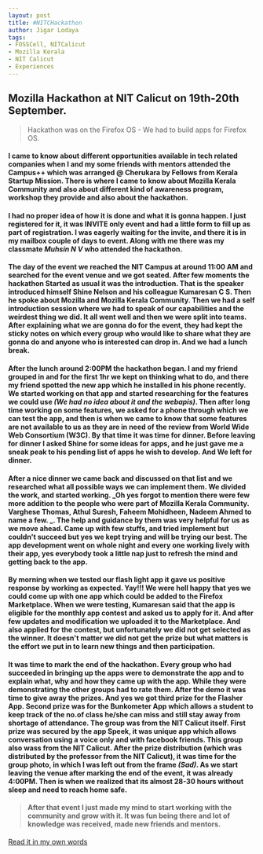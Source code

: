 ```yaml
---
layout: post
title: #NITCHackathon
author: Jigar Lodaya
tags:
- FOSSCell, NITCalicut
- Mozilla Kerala
- NIT Calicut
- Experiences
---
```

## Mozilla Hackathon at NIT Calicut on 19th-20th September.


> Hackathon was on the Firefox OS - We had to build apps for Firefox OS.


#### I came to know about different opportunities available in tech related companies when I and my some friends with mentors attended the **Campus++** which was arranged @ Cherukara by **Fellows from Kerala Startup Mission**. There is where I came to know about **Mozilla Kerala Community** and also about different kind of awareness program, workshop they provide and also about the hackathon.


#### I had no proper idea of how it is done and what it is gonna happen. I just registered for it, it was **INVITE** only event and had a little form to fill up as part of registration. I was eagerly waiting for the invite, and there it is in my mailbox couple of days to event. Along with me there was my classmate *Muhsin N V* who attended the hackathon.


#### The day of the event we reached the NIT Campus at around 11:00 AM and searched for the event venue and we got seated. After few moments the hackathon Started as usual it was the introduction. That is the speaker introduced himself **Shine Nelson** and his colleague **Kumaresan C S**. Then he spoke about **Mozilla and Mozilla Kerala Community**. Then we had a self introduction session where we had to speak of our capabilities and the weirdest thing we did. It all went well and then we were split into teams. After explaining what we are gonna do for the event, they had kept the sticky notes on which every group who would like to share what they are gonna do and anyone who is interested can drop in. And we had a lunch break.


#### After the lunch around 2:00PM the hackathon began. I and my friend grouped in and for the first 1hr we kept on thinking what to do, and there my friend spotted the new app which he installed in his phone recently. We started working on that app and started researching for the features we could use _(We had no idea about it and the webapis)_. Then after long time working on some features, we asked for a phone through which we can test the app, and then is when we came to know that some features are not available to us as they are in need of the review from **World Wide Web Consortium (W3C)**. By that time it was time for dinner. Before leaving for dinner I asked Shine for some ideas for apps, and he just gave me a sneak peak to his pending list of apps he wish to develop. And We left for dinner.


#### After a nice dinner we came back and discussed on that list and we researched what all possible ways we can implement them. We divided the work, and started working. **_Oh yes forgot to mention there were few more addition to the people who were part of Mozilla Kerala Community. Varghese Thomas, Athul Suresh, Faheem Mohidheen, Nadeem Ahmed to name a few. _**. The help and guidance by them was very helpful for us as we move ahead. Came up with few stuffs, and tried implement but couldn't succeed but yes we kept trying and will be trying our best. The app development went on whole night and every one working lively with their app, yes everybody took a little nap just to refresh the mind and getting back to the app.


#### By morning when we tested our flash light app it gave us positive response by working as expected. **Yay!!!** We were hell happy that yes we could come up with one app which could be added to the Firefox Marketplace. When we were testing, Kumaresan said that the app is eligible for the monthly app contest and asked us to apply for it. And after few updates and modification we uploaded it to the Marketplace. And also applied for the contest, but unfortunately we did not get selected as the winner. **It doesn't matter we did not get the prize but what matters is the effort we put in to learn new things and then participation**.


#### It was time to mark the end of the hackathon. Every group who had succeeded in bringing up the apps were to demonstrate the app and to explain what, why and how they came up with the app. While they were demonstrating the other groups had to rate them. After the demo it was time to give away the prizes. And yes we got third prize for the **Flasher App**. Second prize was for the **Bunkometer App** which allows a student to keep track of the no.of class he/she can miss and still stay away from shortage of attendance. The group was from the NIT Calicut itself. First prize was secured by the app **Speek**, it was unique app which allows conversation using a voice only and with facebook friends. This group also wass from the NIT Calicut. After the prize distribution (which was distributed by the professor from the NIT Calicut), it was time for the group photo, in which I was left out from the frame _(Sad)_. As we start leaving the venue after marking the end of the event, it was already 4:00PM. Then is when we realized that its almost 28-30 hours without sleep and need to reach home safe.


> #### After that event I just made my mind to start working with the community and grow with it. It was fun being there and **lot of knowledge was received, made new friends and mentors**.


[Read it in my own words](http://techgeek4shfl.blogspot.in/2015/12/NITCHackathon.html)
